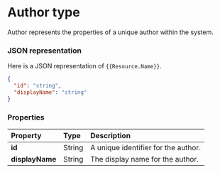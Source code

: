 # Author type

Author represents the properties of a unique author within the system.

### JSON representation

Here is a JSON representation of `{{Resource.Name}}`.

<!-- { "blockType": "resource",
"@type": "author",
"optionalProperties": [] } -->
```json
{
  "id": "string",
  "displayName": "string"
}
```

### Properties

| Property | Type | Description |
|:---------|:-----|:------------|
| **id**   | String | A unique identifier for the author. |
| **displayName** | String | The display name for the author. |

<!-- {
"type": "#page.annotation",
"description": "",
"keywords": "",
"section": "",
"tocPath": "",
"tocBookmarks": {}
} -->
